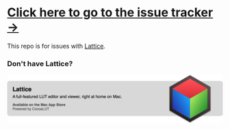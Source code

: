 # [Click here to go to the issue tracker &rarr;](https://github.com/wilg/Lattice-Issues/issues)

This repo is for issues with [Lattice](http://lattice.videovillage.co).

### Don't have Lattice?

[![Lattice](lattice.png)](http://lattice.videovillage.co)
